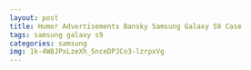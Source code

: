 ```yaml
---
layout: post
title: Humor Advertisements Bansky Samsung Galaxy S9 Case
tags: samsung galaxy s9
categories: samsung
img: 1k-4W8JPxLzeXh_SnceDPJCo3-lzrpxVg
---
```

